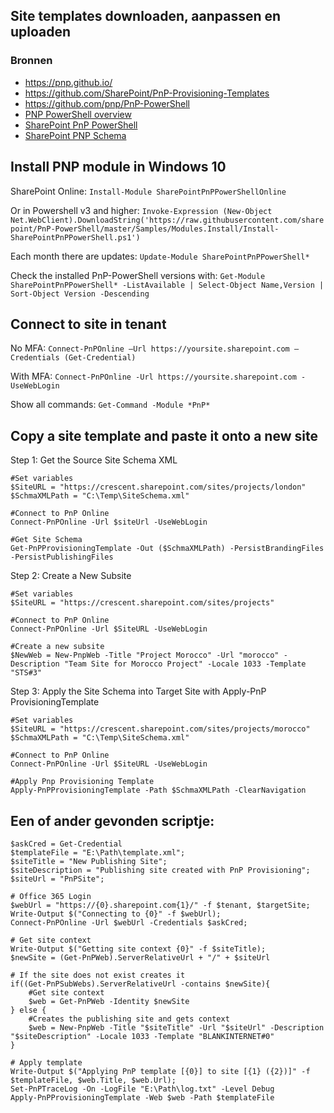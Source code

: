 ## Site templates downloaden, aanpassen en uploaden

### Bronnen

- https://pnp.github.io/
- https://github.com/SharePoint/PnP-Provisioning-Templates
- https://github.com/pnp/PnP-PowerShell
- [PNP PowerShell overview](https://docs.microsoft.com/en-us/powershell/sharepoint/sharepoint-pnp/sharepoint-pnp-cmdlets?view=sharepoint-ps)
- [SharePoint PnP PowerShell](https://docs.microsoft.com/en-us/powershell/module/sharepoint-pnp/?view=sharepoint-ps)
- [SharePoint PNP Schema](https://docs.microsoft.com/en-us/sharepoint/dev/solution-guidance/pnp-provisioning-schema)

## Install PNP module in Windows 10

SharePoint Online: ``Install-Module SharePointPnPPowerShellOnline``

Or in Powershell v3 and higher: ``Invoke-Expression (New-Object Net.WebClient).DownloadString('https://raw.githubusercontent.com/sharepoint/PnP-PowerShell/master/Samples/Modules.Install/Install-SharePointPnPPowerShell.ps1')``

Each month there are updates: ``Update-Module SharePointPnPPowerShell*``

Check the installed PnP-PowerShell versions with: ``Get-Module SharePointPnPPowerShell* -ListAvailable | Select-Object Name,Version | Sort-Object Version -Descending``

## Connect to site in tenant

No MFA: ``Connect-PnPOnline –Url https://yoursite.sharepoint.com –Credentials (Get-Credential)``

With MFA: ``Connect-PnPOnline -Url https://yoursite.sharepoint.com -UseWebLogin``

Show all commands: ``Get-Command -Module *PnP*``

## Copy a site template and paste it onto a new site

Step 1: Get the Source Site Schema XML

```
#Set variables
$SiteURL = "https://crescent.sharepoint.com/sites/projects/london"
$SchmaXMLPath = "C:\Temp\SiteSchema.xml"
 
#Connect to PnP Online
Connect-PnPOnline -Url $siteUrl -UseWebLogin
 
#Get Site Schema
Get-PnPProvisioningTemplate -Out ($SchmaXMLPath) -PersistBrandingFiles -PersistPublishingFiles
```

Step 2: Create a New Subsite

```	
#Set variables
$SiteURL = "https://crescent.sharepoint.com/sites/projects"
 
#Connect to PnP Online
Connect-PnPOnline -Url $SiteURL -UseWebLogin
 
#Create a new subsite
$NewWeb = New-PnpWeb -Title "Project Morocco" -Url "morocco" -Description "Team Site for Morocco Project" -Locale 1033 -Template "STS#3"
```

Step 3: Apply the Site Schema into Target Site with Apply-PnP ProvisioningTemplate

```
#Set variables
$SiteURL = "https://crescent.sharepoint.com/sites/projects/morocco"
$SchmaXMLPath = "C:\Temp\SiteSchema.xml"
 
#Connect to PnP Online
Connect-PnPOnline -Url $SiteURL -UseWebLogin
 
#Apply Pnp Provisioning Template
Apply-PnPProvisioningTemplate -Path $SchmaXMLPath -ClearNavigation
```

## Een of ander gevonden scriptje:

```
$askCred = Get-Credential
$templateFile = "E:\Path\template.xml";
$siteTitle = "New Publishing Site";
$siteDescription = "Publishing site created with PnP Provisioning";
$siteUrl = "PnPSite";
 
# Office 365 Login 
$webUrl = "https://{0}.sharepoint.com{1}/" -f $tenant, $targetSite;
Write-Output $("Connecting to {0}" -f $webUrl);
Connect-PnPOnline -Url $webUrl -Credentials $askCred;
      
# Get site context
Write-Output $("Getting site context {0}" -f $siteTitle);
$newSite = (Get-PnPWeb).ServerRelativeUrl + "/" + $siteUrl
 
# If the site does not exist creates it
if((Get-PnPSubWebs).ServerRelativeUrl -contains $newSite){
    #Get site context
    $web = Get-PnPWeb -Identity $newSite
} else {
    #Creates the publishing site and gets context
    $web = New-PnpWeb -Title "$siteTitle" -Url "$siteUrl" -Description "$siteDescription" -Locale 1033 -Template "BLANKINTERNET#0"
}
 
# Apply template
Write-Output $("Applying PnP template [{0}] to site [{1} ({2})]" -f $templateFile, $web.Title, $web.Url);
Set-PnPTraceLog -On -LogFile "E:\Path\log.txt" -Level Debug
Apply-PnPProvisioningTemplate -Web $web -Path $templateFile
```